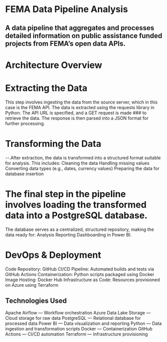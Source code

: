 # FEMA Data Pipeline Analysis
## A data pipeline that aggregates and processes detailed information on public assistance funded projects from FEMA’s open data APIs.

# Architecture Overview



# Extracting the Data
This step involves ingesting the data from the source server, which in this case is the FEMA API.
The data is extracted using the requests library in Python. The API URL is specified, and a GET request is made ### to retrieve the data.
The response is then parsed into a JSON format for further processing.

# Transforming the Data
--.After extraction, the data is transformed into a structured format suitable for analysis.
This includes:
Cleaning the data
Handling missing values
Converting data types (e.g., dates, currency values)
Preparing the data for database insertion

# The final step in the pipeline involves loading the transformed data into a PostgreSQL database.
The database serves as a centralized, structured repository, making the data ready for:
Analysis
Reporting
Dashboarding in Power BI.

# DevOps & Deployment
Code Repository: GitHub
CI/CD Pipeline: Automated builds and tests via GitHub Actions
Containerization: Python scripts packaged using Docker
Image Hosting: Docker Hub
Infrastructure as Code: Resources provisioned on Azure using Terraform

## Technologies Used
Apache Airflow — Workflow orchestration
Azure Data Lake Storage — Cloud storage for raw data
PostgreSQL — Relational database for processed data
Power BI — Data visualization and reporting
Python — Data ingestion and transformation scripts
Docker — Containerization
GitHub Actions — CI/CD automation
Terraform — Infrastructure provisioning

